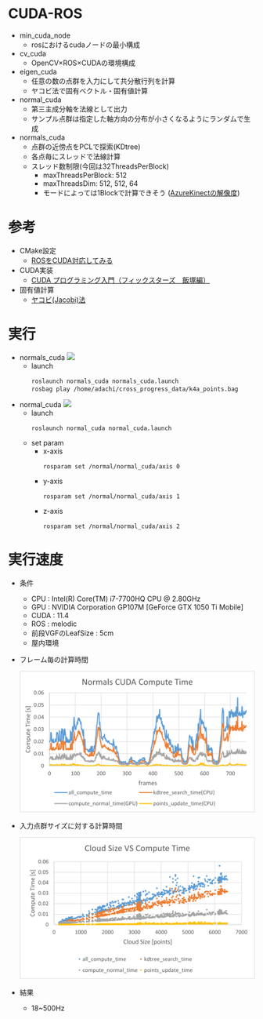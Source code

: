 # CUDA-ROS
- min_cuda_node
    - rosにおけるcudaノードの最小構成
- cv_cuda
    - OpenCV×ROS×CUDAの環境構成
- eigen_cuda
    - 任意の数の点群を入力にして共分散行列を計算
    - ヤコビ法で固有ベクトル・固有値計算
- normal_cuda
    - 第三主成分軸を法線として出力
    - サンプル点群は指定した軸方向の分布が小さくなるようにランダムで生成
- normals_cuda
    - 点群の近傍点をPCLで探索(KDtree)
    - 各点毎にスレッドで法線計算
    - スレッド数制限(今回は32ThreadsPerBlock)
        - maxThreadsPerBlock: 512
        - maxThreadsDim: 512, 512, 64
        - モードによっては1Blockで計算できそう ([AzureKinectの解像度](https://github.com/7oei/Azure_Kinect_ROS_Driver/blob/48c8037285e91f0c08d5a9e9815444c85142cad1/docs/kinect.md))
# 参考
- CMake設定
    - [ROSをCUDA対応してみる](https://ipx.hatenablog.com/entry/2018/05/21/102659)
- CUDA実装
    - [CUDA プログラミング入門（フィックスターズ　飯塚編）](https://www.youtube.com/watch?v=dnuACytuVsU)
- 固有値計算
    - [ヤコビ(Jacobi)法](http://www.slis.tsukuba.ac.jp/~fujisawa.makoto.fu/cgi-bin/wiki/index.php?%B8%C7%CD%AD%C3%CD/%B8%C7%CD%AD%A5%D9%A5%AF%A5%C8%A5%EB#he7a28c3)

# 実行
- normals_cuda
    ![](readme_image/normals_cuda_curvature.gif)
    - launch
        ```
        roslaunch normals_cuda normals_cuda.launch 
        rosbag play /home/adachi/cross_progress_data/k4a_points.bag
        ```
- normal_cuda
    ![](readme_image/normal_cuda.gif)
    - launch
        ```
        roslaunch normal_cuda normal_cuda.launch
        ```
    - set param
        - x-axis
            ```
            rosparam set /normal/normal_cuda/axis 0
            ```
        - y-axis
            ```
            rosparam set /normal/normal_cuda/axis 1
            ```
        - z-axis
            ```
            rosparam set /normal/normal_cuda/axis 2
            ```

# 実行速度
- 条件
    - CPU : Intel(R) Core(TM) i7-7700HQ CPU @ 2.80GHz
    - GPU : NVIDIA Corporation GP107M [GeForce GTX 1050 Ti Mobile]
    - CUDA : 11.4
    - ROS : melodic
    - 前段VGFのLeafSize : 5cm
    - 屋内環境
- フレーム毎の計算時間

    <img src="readme_image/Normals_CUDA_Compute_Time.png" width="960">

- 入力点群サイズに対する計算時間

    <img src="readme_image/Cloud_Size_VS_Compute_Time.png" width="960">

- 結果
    - 18~500Hz